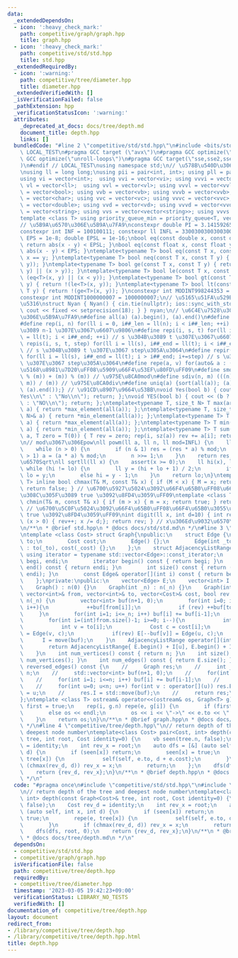 ```yaml
---
data:
  _extendedDependsOn:
  - icon: ':heavy_check_mark:'
    path: competitive/graph/graph.hpp
    title: graph.hpp
  - icon: ':heavy_check_mark:'
    path: competitive/std/std.hpp
    title: std.hpp
  _extendedRequiredBy:
  - icon: ':warning:'
    path: competitive/tree/diameter.hpp
    title: diameter.hpp
  _extendedVerifiedWith: []
  _isVerificationFailed: false
  _pathExtension: hpp
  _verificationStatusIcon: ':warning:'
  attributes:
    _deprecated_at_docs: docs/tree/depth.md
    document_title: depth.hpp
    links: []
  bundledCode: "#line 2 \"competitive/std/std.hpp\"\n#include <bits/stdc++.h>\n#ifndef\
    \ LOCAL_TEST\n#pragma GCC target (\"avx\")\n#pragma GCC optimize(\"O3\")\n#pragma\
    \ GCC optimize(\"unroll-loops\")\n#pragma GCC target(\"sse,sse2,sse3,ssse3,sse4,popcnt,abm,mmx,avx,tune=native\"\
    )\n#endif // LOCAL_TEST\nusing namespace std;\n// \u578B\u540D\u306E\u77ED\u7E2E\
    \nusing ll = long long;\nusing pii = pair<int, int>; using pll = pair<ll, ll>;\n\
    using vi = vector<int>;  using vvi = vector<vi>; using vvvi = vector<vvi>;\nusing\
    \ vl = vector<ll>;  using vvl = vector<vl>; using vvvl = vector<vvl>;\nusing vb\
    \ = vector<bool>; using vvb = vector<vb>; using vvvb = vector<vvb>;\nusing vc\
    \ = vector<char>; using vvc = vector<vc>; using vvvc = vector<vvc>;\nusing vd\
    \ = vector<double>; using vvd = vector<vd>; using vvvd = vector<vvd>;\nusing vs\
    \ = vector<string>; using vvs = vector<vector<string>>; using vvvs = vector<vector<vector<string>>>;\n\
    template <class T> using priority_queue_min = priority_queue<T, vector<T>, greater<T>>;\n\
    // \u5B9A\u6570\u306E\u5B9A\u7FA9\nconstexpr double PI = 3.14159265358979323;\n\
    constexpr int INF = 100100111; constexpr ll INFL = 3300300300300300491LL;\nfloat\
    \ EPS = 1e-8; double EPSL = 1e-16;\nbool eq(const double x, const double y) {\
    \ return abs(x - y) < EPSL; }\nbool eq(const float x, const float y) { return\
    \ abs(x - y) < EPS; }\ntemplate<typename T> bool eq(const T x, const T y) { return\
    \ x == y; }\ntemplate<typename T> bool neq(const T x, const T y) { return !(eq<T>(x,\
    \ y)); }\ntemplate<typename T> bool ge(const T x, const T y) { return (eq<T>(x,\
    \ y) || (x > y)); }\ntemplate<typename T> bool le(const T x, const T y) { return\
    \ (eq<T>(x, y) || (x < y)); }\ntemplate<typename T> bool gt(const T x, const T\
    \ y) { return !(le<T>(x, y)); }\ntemplate<typename T> bool lt(const T x, const\
    \ T y) { return !(ge<T>(x, y)); }\nconstexpr int MODINT998244353 = 998244353;\n\
    constexpr int MODINT1000000007 = 1000000007;\n// \u5165\u51FA\u529B\u9AD8\u901F\
    \u5316\nstruct Nyan { Nyan() { cin.tie(nullptr); ios::sync_with_stdio(false);\
    \ cout << fixed << setprecision(18); } } nyan;\n// \u6C4E\u7528\u30DE\u30AF\u30ED\
    \u306E\u5B9A\u7FA9\n#define all(a) (a).begin(), (a).end()\n#define sz(x) ((int)(x).size())\n\
    #define rep(i, n) for(ll i = 0, i##_len = ll(n); i < i##_len; ++i) // 0 \u304B\
    \u3089 n-1 \u307E\u3067\u6607\u9806\n#define repi(i, s, t) for(ll i = ll(s), i##_end\
    \ = ll(t); i < i##_end; ++i) // s \u304B\u3089 t \u307E\u3067\u6607\u9806\n#define\
    \ repis(i, s, t, step) for(ll i = ll(s), i##_end = ll(t); i < i##_end; i+=step)\
    \ // s \u304B\u3089 t \u307E\u3067 step\u305A\u3064\n#define repir(i, s, t, step)\
    \ for(ll i = ll(s), i##_end = ll(t); i > i##_end; i+=step) // s \u304B\u3089 t\
    \ \u307E\u3067 step\u305A\u3064\n#define repe(a, v) for(auto& a : (v)) // v \u306E\
    \u5168\u8981\u7D20\uFF08\u5909\u66F4\u53EF\u80FD\uFF09\n#define smod(n, m) ((((n)\
    \ % (m)) + (m)) % (m)) // \u975E\u8CA0mod\n#define sdiv(n, m) (((n) - smod(n,\
    \ m)) / (m)) // \u975E\u8CA0div\n#define uniq(a) {sort(all(a)); (a).erase(unique(all(a)),\
    \ (a).end());} // \u91CD\u8907\u9664\u53BB\nvoid Yes(bool b) { cout << (b ? \"\
    Yes\\n\" : \"No\\n\"); return; };\nvoid YES(bool b) { cout << (b ? \"YES\\n\"\
    \ : \"NO\\n\"); return; };\ntemplate<typename T, size_t N> T max(array<T, N>&\
    \ a) { return *max_element(all(a)); };\ntemplate<typename T, size_t N> T min(array<T,\
    \ N>& a) { return *min_element(all(a)); };\ntemplate<typename T> T max(vector<T>&\
    \ a) { return *max_element(all(a)); };\ntemplate<typename T> T min(vector<T>&\
    \ a) { return *min_element(all(a)); };\ntemplate<typename T> T sum(vector<T>&\
    \ a, T zero = T(0)) { T rev = zero; rep(i, sz(a)) rev += a[i]; return rev; };\n\
    \n// mod\u3067\u306Epow\nll powm(ll a, ll n, ll mod=INFL) {\n    ll res = 1;\n\
    \    while (n > 0) {\n        if (n & 1) res = (res * a) % mod;\n        if (n\
    \ > 1) a = (a * a) % mod;\n        n >>= 1;\n    }\n    return res;\n}\n// \u6574\
    \u6570Sqrt\nll sqrtll(ll x) {\n    assert(x >= 0);\n    ll hi(x), lo(0);\n   \
    \ while (hi != lo) {\n        ll y = (hi + lo + 1) / 2;\n        if (y <= x/y)\
    \ lo = y;\n        else hi = y - 1;\n    }\n    return lo;\n}\ntemplate <class\
    \ T> inline bool chmax(T& M, const T& x) { if (M < x) { M = x; return true; }\
    \ return false; } // \u6700\u5927\u5024\u3092\u66F4\u65B0\uFF08\u66F4\u65B0\u3055\
    \u308C\u305F\u3089 true \u3092\u8FD4\u3059\uFF09\ntemplate <class T> inline bool\
    \ chmin(T& m, const T& x) { if (m > x) { m = x; return true; } return false; }\
    \ // \u6700\u5C0F\u5024\u3092\u66F4\u65B0\uFF08\u66F4\u65B0\u3055\u308C\u305F\u3089\
    \ true \u3092\u8FD4\u3059\uFF09\nint digit(ll x, int d=10) { int rev=0; while\
    \ (x > 0) { rev++; x /= d;}; return rev; } // x\u306Ed\u9032\u6570\u6841\u6570\
    \n/**\n * @brief std.hpp\n * @docs docs/std/std.md\n */\n#line 3 \"competitive/graph/graph.hpp\"\
    \ntemplate <class Cost> struct Graph{\npublic:\n    struct Edge {\n        int\
    \ to;\n        Cost cost;\n        Edge() {};\n        Edge(int _to, Cost _cost)\
    \ : to(_to), cost(_cost) {};\n    };\n    struct AdjacencyListRange{\n       \
    \ using iterator = typename std::vector<Edge>::const_iterator;\n        iterator\
    \ begi, endi;\n        iterator begin() const { return begi; }\n        iterator\
    \ end() const { return endi; }\n        int size() const { return (int)distance(begi,\
    \ endi); }\n        const Edge& operator[](int i) const { return begi[i]; }\n\
    \    };\nprivate:\npublic:\n    vector<Edge> E;\n    vector<int> I;\n    int n;\n\
    \    Graph() : n(0) {}\n    Graph(int _n) : n(_n) {}\n    Graph(int _n, const\
    \ vector<int>& from, vector<int>& to, vector<Cost>& cost, bool rev = false) :\
    \ n(_n) {\n        vector<int> buf(n+1, 0);\n        for(int i=0; i<(int)from.size();\
    \ i++){\n            ++buf[from[i]];\n            if (rev) ++buf[to[i]];\n   \
    \     }\n        for(int i=1; i<=_n; i++) buf[i] += buf[i-1];\n        E.resize(buf[n]);\n\
    \        for(int i=(int)from.size()-1; i>=0; i--){\n            int u = from[i];\n\
    \            int v = to[i];\n            Cost c = cost[i];\n            E[--buf[u]]\
    \ = Edge(v, c);\n            if(rev) E[--buf[v]] = Edge(u, c);\n        }\n  \
    \      I = move(buf);\n    }\n    AdjacencyListRange operator[](int u) const {\n\
    \        return AdjacencyListRange{ E.begin() + I[u], E.begin() + I[u+1] };\n\
    \    }\n    int num_vertices() const { return n; }\n    int size() const { return\
    \ num_vertices(); }\n    int num_edges() const { return E.size(); }\n    // Graph\
    \ reversed_edges() const {\n    //     Graph res;\n    //     int _n = res.n =\
    \ n;\n    //     std::vector<int> buf(n+1, 0);\n    //     for(int v : E) ++buf[v];\n\
    \    //     for(int i=1; i<=n; i++) buf[i] += buf[i-1];\n    //     res.E.resize(buf[n]);\n\
    \    //     for(int u=0; u<n; u++) for(int v : operator[](u)) res.E[--buf[v]]\
    \ = u;\n    //     res.I = std::move(buf);\n    //     return res;\n    // }\n\
    };\ntemplate <class T> ostream& operator<<(ostream& os, Graph<T> g) {\n    bool\
    \ first = true;\n    rep(i, g.n) repe(e, g[i]) {\n        if (first) first = false;\n\
    \        else os << endl;\n        os << i << \"->\" << e.to << \": \" << e.cost;\n\
    \    }\n    return os;\n}\n/**\n * @brief graph.hpp\n * @docs docs/graph/graph.md\n\
    \ */\n#line 4 \"competitive/tree/depth.hpp\"\n// return depth of the tree and\
    \ deepest node number\ntemplate<class Cost> pair<Cost, int> depth(const Graph<Cost>&\
    \ tree, int root, Cost identity=0) {\n    vb seen(tree.n, false);\n    Cost rev_d\
    \ = identity;\n    int rev_x = root;\n    auto dfs = [&] (auto self, int x, int\
    \ d) {\n        if (seen[x]) return;\n        seen[x] = true;\n        repe(e,\
    \ tree[x]) {\n            self(self, e.to, d + e.cost);\n        }\n        if\
    \ (chmax(rev_d, d)) rev_x = x;\n        return;\n    };\n    dfs(dfs, root, 0);\n\
    \    return {rev_d, rev_x};\n}\n/**\n * @brief depth.hpp\n * @docs docs/tree/depth.md\n\
    \ */\n"
  code: "#pragma once\n#include \"competitive/std/std.hpp\"\n#include \"competitive/graph/graph.hpp\"\
    \n// return depth of the tree and deepest node number\ntemplate<class Cost> pair<Cost,\
    \ int> depth(const Graph<Cost>& tree, int root, Cost identity=0) {\n    vb seen(tree.n,\
    \ false);\n    Cost rev_d = identity;\n    int rev_x = root;\n    auto dfs = [&]\
    \ (auto self, int x, int d) {\n        if (seen[x]) return;\n        seen[x] =\
    \ true;\n        repe(e, tree[x]) {\n            self(self, e.to, d + e.cost);\n\
    \        }\n        if (chmax(rev_d, d)) rev_x = x;\n        return;\n    };\n\
    \    dfs(dfs, root, 0);\n    return {rev_d, rev_x};\n}\n/**\n * @brief depth.hpp\n\
    \ * @docs docs/tree/depth.md\n */\n"
  dependsOn:
  - competitive/std/std.hpp
  - competitive/graph/graph.hpp
  isVerificationFile: false
  path: competitive/tree/depth.hpp
  requiredBy:
  - competitive/tree/diameter.hpp
  timestamp: '2023-03-05 19:42:23+09:00'
  verificationStatus: LIBRARY_NO_TESTS
  verifiedWith: []
documentation_of: competitive/tree/depth.hpp
layout: document
redirect_from:
- /library/competitive/tree/depth.hpp
- /library/competitive/tree/depth.hpp.html
title: depth.hpp
---
```

